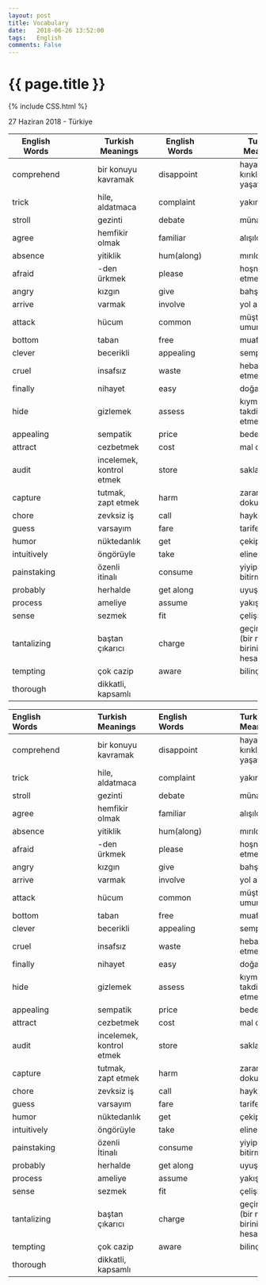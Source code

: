 ```yaml
---
layout: post
title: Vocabulary
date:   2018-06-26 13:52:00
tags:   English
comments: False
---
```


{{ page.title }}
================
{% include CSS.html %}

<p class="meta">27 Haziran 2018 - Türkiye</p>


| English Words |   |   |   | Turkish Meanings         |   | English Words |   |   |   | Turkish Meanings                        |
|---------------|---|---|---|--------------------------|---|---------------|---|---|---|-----------------------------------------|
| comprehend    |   |   |   | bir konuyu kavramak      |   | disappoint    |   |   |   | hayal kırıklığı yaşatmak                |
| trick         |   |   |   | hile, aldatmaca          |   | complaint     |   |   |   | yakınma                                 |
| stroll        |   |   |   | gezinti                  |   | debate        |   |   |   | münazara                                |
| agree         |   |   |   | hemfikir olmak           |   | familiar      |   |   |   | alışıldık                               |
| absence       |   |   |   | yitiklik                 |   | hum(along)    |   |   |   | mırıldanmak                             |
| afraid        |   |   |   | -den ürkmek              |   | please        |   |   |   | hoşnut etmek                            |
| angry         |   |   |   | kızgın                   |   | give          |   |   |   | bahşetmek                               |
| arrive        |   |   |   | varmak                   |   | involve       |   |   |   | yol açmak                               |
| attack        |   |   |   | hücum                    |   | common        |   |   |   | müşterek umumi                          |
| bottom        |   |   |   | taban                    |   | free          |   |   |   | muaf                                    |
| clever        |   |   |   | becerikli                |   | appealing     |   |   |   | sempatik                                |
| cruel         |   |   |   | insafsız                 |   | waste         |   |   |   | heba etmek, atık                        |
| finally       |   |   |   | nihayet                  |   | easy          |   |   |   | doğal                                   |
| hide          |   |   |   | gizlemek                 |   | assess        |   |   |   | kıymet takdir etmek                     |
| appealing     |   |   |   | sempatik                 |   | price         |   |   |   | bedel, eder                             |
| attract       |   |   |   | cezbetmek                |   | cost          |   |   |   | mal olmak                               |
| audit         |   |   |   | incelemek, kontrol etmek |   | store         |   |   |   | saklama                                 |
| capture       |   |   |   | tutmak, zapt etmek       |   | harm          |   |   |   | zararı dokunmak                         |
| chore         |   |   |   | zevksiz iş               |   | call          |   |   |   | haykırmak                               |
| guess         |   |   |   | varsayım                 |   | fare          |   |   |   | tarife                                  |
| humor         |   |   |   | nüktedanlık              |   | get           |   |   |   | çekip almak                             |
| intuitively   |   |   |   | öngörüyle                |   | take          |   |   |   | eline almak                             |
| painstaking   |   |   |   | özenli itinalı           |   | consume       |   |   |   | yiyip bitirmek                          |
| probably      |   |   |   | herhalde                 |   | get along     |   |   |   | uyuşmak                                 |
| process       |   |   |   | ameliye                  |   | assume        |   |   |   | yakıştırmak                             |
| sense         |   |   |   | sezmek                   |   | fit           |   |   |   | çelişmemek                              |
| tantalizing   |   |   |   | baştan çıkarıcı          |   | charge        |   |   |   | geçirmek (bir masrafı birinin hesabına) |
| tempting      |   |   |   | çok cazip                |   | aware         |   |   |   | bilinçli                                |
| thorough      |   |   |   | dikkatli, kapsamlı       |   |               |   |   |   |                                         |


| English Words |   |   |   | Turkish Meanings         |   | English Words |   |   |   | Turkish Meanings                        |
|:--------------|:--|:--|:--|:-------------------------|:--|:--------------|:--|:--|:--|:----------------------------------------|
| comprehend    |   |   |   | bir konuyu kavramak      |   | disappoint    |   |   |   | hayal kırıklığı yaşatmak                |
| trick         |   |   |   | hile, aldatmaca          |   | complaint     |   |   |   | yakınma                                 |
| stroll        |   |   |   | gezinti                  |   | debate        |   |   |   | münazara                                |
| agree         |   |   |   | hemfikir olmak           |   | familiar      |   |   |   | alışıldık                               |
| absence       |   |   |   | yitiklik                 |   | hum(along)    |   |   |   | mırıldanmak                             |
| afraid        |   |   |   | -den ürkmek              |   | please        |   |   |   | hoşnut etmek                            |
| angry         |   |   |   | kızgın                   |   | give          |   |   |   | bahşetmek                               |
| arrive        |   |   |   | varmak                   |   | involve       |   |   |   | yol açmak                               |
| attack        |   |   |   | hücum                    |   | common        |   |   |   | müşterek umumi                          |
| bottom        |   |   |   | taban                    |   | free          |   |   |   | muaf                                    |
| clever        |   |   |   | becerikli                |   | appealing     |   |   |   | sempatik                                |
| cruel         |   |   |   | insafsız                 |   | waste         |   |   |   | heba etmek, atık                        |
| finally       |   |   |   | nihayet                  |   | easy          |   |   |   | doğal                                   |
| hide          |   |   |   | gizlemek                 |   | assess        |   |   |   | kıymet takdir etmek                     |
| appealing     |   |   |   | sempatik                 |   | price         |   |   |   | bedel, eder                             |
| attract       |   |   |   | cezbetmek                |   | cost          |   |   |   | mal olmak                               |
| audit         |   |   |   | incelemek, kontrol etmek |   | store         |   |   |   | saklama                                 |
| capture       |   |   |   | tutmak, zapt etmek       |   | harm          |   |   |   | zararı dokunmak                         |
| chore         |   |   |   | zevksiz iş               |   | call          |   |   |   | haykırmak                               |
| guess         |   |   |   | varsayım                 |   | fare          |   |   |   | tarife                                  |
| humor         |   |   |   | nüktedanlık              |   | get           |   |   |   | çekip almak                             |
| intuitively   |   |   |   | öngörüyle                |   | take          |   |   |   | eline almak                             |
| painstaking   |   |   |   | özenli İtinalı           |   | consume       |   |   |   | yiyip bitirmek                          |
| probably      |   |   |   | herhalde                 |   | get along     |   |   |   | uyuşmak                                 |
| process       |   |   |   | ameliye                  |   | assume        |   |   |   | yakıştırmak                             |
| sense         |   |   |   | sezmek                   |   | fit           |   |   |   | çelişmemek                              |
| tantalizing   |   |   |   | baştan çıkarıcı          |   | charge        |   |   |   | geçirmek (bir masrafı birinin hesabına) |
| tempting      |   |   |   | çok cazip                |   | aware         |   |   |   | bilinçli                                |
| thorough      |   |   |   | dikkatli, kapsamlı       |   |               |   |   |   |                                         |

~~~
~~~
